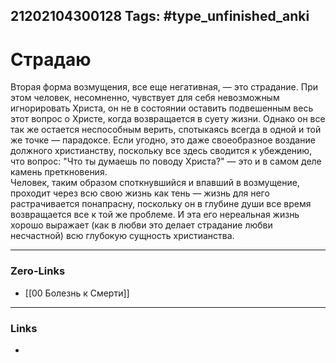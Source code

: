 21202104300128
Tags: #type_unfinished_anki 
---
# Страдаю

Вторая форма возмущения, все еще негативная, — это страдание. При этом человек, несомненно, чувствует для себя невозможным игнорировать Христа, он не в состоянии оставить подвешенным весь этот вопрос о Христе, когда возвращается в суету жизни. Однако он все так же остается неспособным верить, спотыкаясь всегда в одной и той же точке — парадоксе. Если угодно, это даже своеобразное воздание должного христианству, поскольку все здесь сводится к убеждению, что вопрос: "Что ты думаешь по поводу Христа?" — это и в самом деле камень преткновения.<br>Человек, таким образом споткнувшийся и впавший в возмущение, проходит через всю свою жизнь как тень — жизнь для него растрачивается понапрасну, поскольку он в глубине души все время возвращается все к той же проблеме. И эта его нереальная жизнь хорошо выражает (как в любви это делает страдание любви несчастной) всю глубокую сущность христианства.

---
### Zero-Links
- [[00 Болезнь к Смерти]]
---
### Links
-